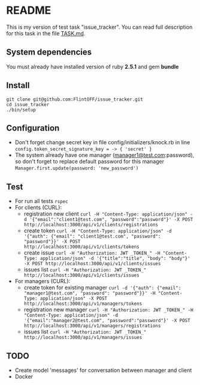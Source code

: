 # README

This is my version of test task "issue_tracker". 
You can read full description for this task in the file [TASK.md](TASK.md).

## System dependencies
You must already have installed version of ruby **2.5.1** and gem **bundle**

## Install
```
git clone git@github.com:FlintOFF/issue_tracker.git
cd issue_tracker
./bin/setup
```

## Configuration
* Don't forget change secret key in file config/initializers/knock.rb in line `config.token_secret_signature_key = -> { 'secret' }`
* The system already have one manager (manager1@test.com:password), so don't forget to replace default password for this manager `Manager.first.update(password: 'new_password')` 

## Test
* For run all tests `rspec`
* For clients (CURL):
    - registration new client `curl -H "Content-Type: application/json" -d '{"email":"client1@test.com", "password":"password"}' -X POST http://localhost:3000/api/v1/clients/registrations`
    - create token `curl -H "Content-Type: application/json" -d '{"auth": {"email": "client1@test.com", "password": "password"}}' -X POST http://localhost:3000/api/v1/clients/tokens`
    - create issue `curl -H "Authorization: JWT _TOKEN_" -H "Content-Type: application/json" -d '{"title":"title", "body": "body"}' -X POST http://localhost:3000/api/v1/clients/issues` 
    - issues list `curl -H "Authorization: JWT _TOKEN_" http://localhost:3000/api/v1/clients/issues` 
* For managers (CURL):
    - create token for existing manager `curl -d '{"auth": {"email": "manager1@test.com", "password": "password"}}' -H "Content-Type: application/json" -X POST http://localhost:3000/api/v1/managers/tokens`
    - registration new manager `curl -H "Authorization: JWT _TOKEN_" -H "Content-Type: application/json" -d '{"email":"manager2@test.com", "password":"password"}' -X POST http://localhost:3000/api/v1/managers/registrations` 
    - issues list `curl -H "Authorization: JWT _TOKEN_" http://localhost:3000/api/v1/managers/issues`

## TODO
* Create model 'messages' for conversation between manager and client
* Docker


